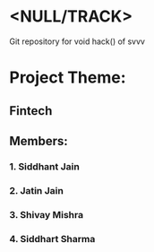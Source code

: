 # <NULL/TRACK>
Git repository for void hack() of svvv

# Project Theme:

## Fintech

## Members:

### 1. Siddhant Jain

### 2. Jatin Jain

### 3. Shivay Mishra

### 4. Siddhart Sharma


